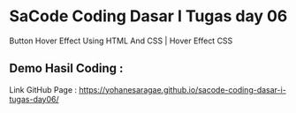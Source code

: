 # SaCode Coding Dasar I Tugas day 06
Button Hover Effect Using HTML And CSS | Hover Effect CSS

## Demo Hasil Coding :

Link GitHub Page : https://yohanesaragae.github.io/sacode-coding-dasar-i-tugas-day06/
